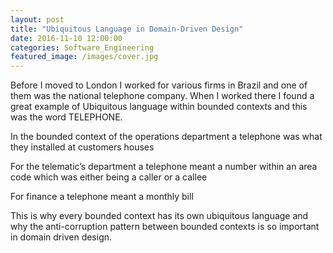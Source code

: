 ```yaml
---
layout: post
title: "Ubiquitous Language in Domain-Driven Design"
date: 2016-11-10 12:00:00
categories: Software_Engineering
featured_image: /images/cover.jpg
---
```


Before I moved to London I worked for various firms in Brazil and one of them was the national telephone company. When I worked there I found a great example of Ubiquitous language within bounded contexts and this was the word TELEPHONE.

In the bounded context of the operations department a telephone was what they installed at customers houses

For the telematic’s department a telephone meant a number within an area code which was either being a caller or a callee

For finance a telephone meant a monthly bill

This is why every bounded context has its own ubiquitous language and why the anti-corruption pattern between bounded contexts is so important in domain driven design.